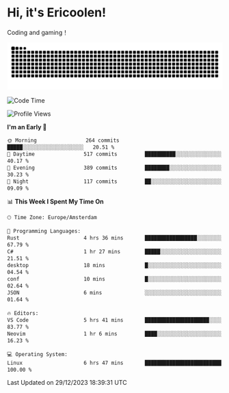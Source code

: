 # Hi, it's Ericoolen!
Coding and gaming！

<picture>
  <source media="(prefers-color-scheme: dark)" srcset="https://raw.githubusercontent.com/Eric-Song-Nop/Eric-Song-Nop/output/github-contribution-grid-snake-dark.svg">
  <source media="(prefers-color-scheme: light)" srcset="https://raw.githubusercontent.com/Eric-Song-Nop/Eric-Song-Nop/output/github-contribution-grid-snake.svg">
  <img alt="github contribution grid snake animation" src="https://raw.githubusercontent.com/Eric-Song-Nop/Eric-Song-Nop/output/github-contribution-grid-snake.svg">
</picture>

<!--START_SECTION:waka-->
![Code Time](http://img.shields.io/badge/Code%20Time-1%2C121%20hrs%2029%20mins-blue)

![Profile Views](http://img.shields.io/badge/Profile%20Views-1-blue)

**I'm an Early 🐤** 

```text
🌞 Morning                264 commits         █████░░░░░░░░░░░░░░░░░░░░   20.51 % 
🌆 Daytime                517 commits         ██████████░░░░░░░░░░░░░░░   40.17 % 
🌃 Evening                389 commits         ████████░░░░░░░░░░░░░░░░░   30.23 % 
🌙 Night                  117 commits         ██░░░░░░░░░░░░░░░░░░░░░░░   09.09 % 
```


📊 **This Week I Spent My Time On** 

```text
🕑︎ Time Zone: Europe/Amsterdam

💬 Programming Languages: 
Rust                     4 hrs 36 mins       █████████████████░░░░░░░░   67.79 % 
C#                       1 hr 27 mins        █████░░░░░░░░░░░░░░░░░░░░   21.51 % 
desktop                  18 mins             █░░░░░░░░░░░░░░░░░░░░░░░░   04.54 % 
conf                     10 mins             █░░░░░░░░░░░░░░░░░░░░░░░░   02.64 % 
JSON                     6 mins              ░░░░░░░░░░░░░░░░░░░░░░░░░   01.64 % 

🔥 Editors: 
VS Code                  5 hrs 41 mins       █████████████████████░░░░   83.77 % 
Neovim                   1 hr 6 mins         ████░░░░░░░░░░░░░░░░░░░░░   16.23 % 

💻 Operating System: 
Linux                    6 hrs 47 mins       █████████████████████████   100.00 % 
```


 Last Updated on 29/12/2023 18:39:31 UTC
<!--END_SECTION:waka-->
